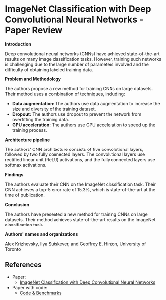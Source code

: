 # ImageNet Classification with Deep Convolutional Neural Networks - Paper Review


**Introduction**

Deep convolutional neural networks (CNNs) have achieved state-of-the-art results on many image classification tasks. However, training such networks is challenging due to the large number of parameters involved and the difficulty of obtaining labeled training data.

**Problem and Methodology**

The authors propose a new method for training CNNs on large datasets. Their method uses a combination of techniques, including:

* **Data augmentation:** The authors use data augmentation to increase the size and diversity of the training dataset.
* **Dropout:** The authors use dropout to prevent the network from overfitting the training data.
* **GPU acceleration:** The authors use GPU acceleration to speed up the training process.

**Architecture pipeline**

The authors' CNN architecture consists of five convolutional layers, followed by two fully connected layers. The convolutional layers use rectified linear unit (ReLU) activations, and the fully connected layers use softmax activations.

**Findings**

The authors evaluate their CNN on the ImageNet classification task. Their CNN achieves a top-5 error rate of 15.3%, which is state-of-the-art at the time of publication.

**Conclusion**

The authors have presented a new method for training CNNs on large datasets. Their method achieves state-of-the-art results on the ImageNet classification task.

**Authors' names and organizations**

Alex Krizhevsky, Ilya Sutskever, and Geoffrey E. Hinton, University of Toronto


## References

- Paper: 
  - [ImageNet Classification with Deep Convolutional Neural Networks](https://proceedings.neurips.cc/paper_files/paper/2012/file/c399862d3b9d6b76c8436e924a68c45b-Paper.pdf)
- Paper with code:
  - [Code & Benchmarks](https://paperswithcode.com/dataset/imagenet) 

